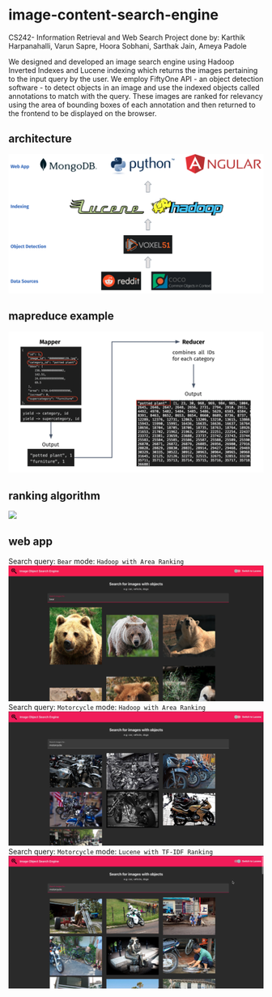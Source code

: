 # image-content-search-engine 
CS242- Information Retrieval and Web Search Project 
done by: Karthik Harpanahalli, Varun Sapre, Hoora Sobhani, Sarthak Jain, Ameya Padole

We designed and developed an image search engine using Hadoop Inverted Indexes and Lucene indexing which returns the images pertaining to the input query by the user. We employ FiftyOne API - an object detection software - to detect objects in an image and use the indexed objects called annotations to match with the query. These images are ranked for relevancy using the area of bounding boxes of each annotation and then returned to the frontend to be displayed on the browser.


## architecture
![](screenshots/architecture.png)

## mapreduce example
![](screenshots/mapreduce.png)

## ranking algorithm
![](screenshots/ranking-algorithm.png)


## web app
Search query: `Bear` mode: `Hadoop with Area Ranking`
![](screenshots/web-app-1.png)
Search query: `Motorcycle` mode: `Hadoop with Area Ranking`
![](screenshots/web-app-2.png)
Search query: `Motorcycle` mode: `Lucene with TF-IDF Ranking`
![](screenshots/web-app-3.png)
